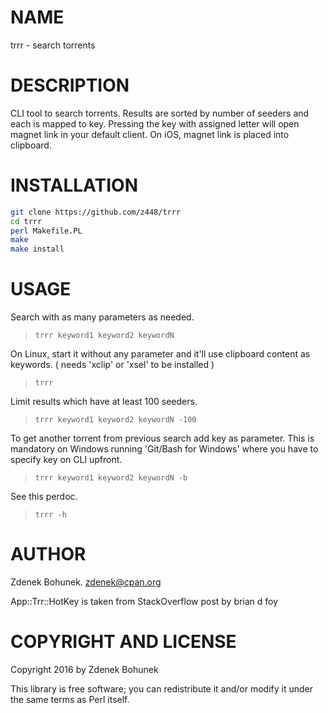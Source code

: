 # NAME

trrr - search torrents 

# DESCRIPTION

CLI tool to search torrents. Results are sorted by number of seeders and each is mapped to key. Pressing the key with assigned letter will open magnet link in your default client. On iOS, magnet link is placed into clipboard.

# INSTALLATION

```bash
git clone https://github.com/z448/trrr
cd trrr
perl Makefile.PL
make
make install
```

# USAGE

Search with as many parameters as needed.

> `trrr keyword1 keyword2 keywordN`

On Linux, start it without any parameter and it'll use clipboard content as keywords. ( needs 'xclip' or 'xsel' to be installed )

> `trrr`

Limit results which have at least 100 seeders.

> `trrr keyword1 keyword2 keywordN -100`

To get another torrent from previous search add key as parameter. This is mandatory on Windows running 'Git/Bash for Windows' where you have to specify key on CLI upfront.

> `trrr keyword1 keyword2 keywordN -b`

See this perdoc.

> `trrr -h`

# AUTHOR

Zdenek Bohunek. <zdenek@cpan.org>

App::Trr::HotKey is taken from StackOverflow post by brian d foy

# COPYRIGHT AND LICENSE

Copyright 2016 by Zdenek Bohunek

This library is free software; you can redistribute it and/or modify it under the same terms as Perl itself.
